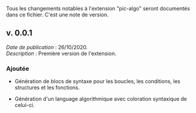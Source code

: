Tous les changements notables à l'extension "pic-algo" seront documentés dans ce fichier. C'est une note de version.

## v. 0.0.1
*Date de publication* : 26/10/2020.  
*Description* : Première version de l'extension.

### **Ajoutée**
- Génération de blocs de syntaxe pour les boucles, les conditions, les structures et les fonctions.

- Génération d'un language algorithmique avec coloration syntaxique de celui-ci.


